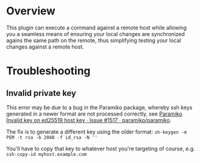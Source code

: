 # Overview

This plugin can execute a command against a remote host 
while allowing  you a seamless means of ensuring your 
local changes are synchronized agains the same path on the remote,
thus simplifying testing your local changes against a remote host.

# Troubleshooting

## Invalid private key

This error may be due to a bug in the Paramiko package, 
whereby ssh keys generated in a newer format are not processed 
correctly, see 
[Paramiko Invalid key on ed25519 host key · Issue #1517 · paramiko/paramiko](https://github.com/paramiko/paramiko/issues/1517).

The fix is to generate a different key using the older format: 
`sh-keygen -m PEM -t rsa -b 2048 -f id_rsa -N ''` 

You'll have to copy that key to whatever host you're 
targeting of course, e.g. `ssh-copy-id myhost.example.com`
